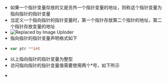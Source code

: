 - 如果一个指针变量存放的又是另外一个指针变量的地址，则称这个指针变量为指向指针的指针变量
- 当定义一个指向指针的指针变量时，第一个指针存放第二个指针的地址，第二个指针存放变量的地址
- ![Replaced by Image Uploder](https://gitee.com/superficial/blogimage/raw/master/img/image_1645667220783_0.png)
- 指向指针的指针变量声明格式如下
- ```go
  var ptr **int
  ```
- 以上指向指针的指针变量为整型
- 访问指向指针的指针变量值需要使用两个*号，如下所示
- ```go
  ```